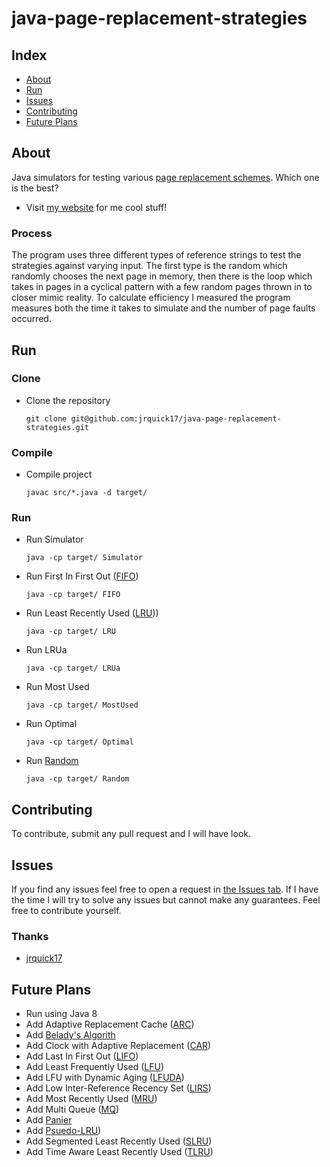 # java-page-replacement-strategies

## Index ##

* [About](#about)
* [Run](#run)
* [Issues](#issues)
* [Contributing](#contributing)
* [Future Plans](#future-plans)

## About ## 

Java simulators for testing various [page replacement schemes](https://en.wikipedia.org/wiki/Cache_replacement_policies). 
Which one is the best? 

* Visit [my website](https://jrquick.com) for me cool stuff!

### Process ###

The program uses three different types of reference strings to test the strategies against varying input. 
The first type is the random which randomly chooses the next page in memory, then there is the loop which takes in 
pages in a cyclical pattern with a few random pages thrown in to closer mimic reality. 
To calculate efficiency I measured the program measures both the time it takes to simulate and the number of page 
faults occurred.

## Run

### Clone

* Clone the repository

    ```git clone git@github.com:jrquick17/java-page-replacement-strategies.git```
    
### Compile
    
* Compile project

    ```javac src/*.java -d target/```
    
### Run
    
* Run Simulator

    ```java -cp target/ Simulator```
    
* Run First In First Out ([FIFO](https://en.wikipedia.org/wiki/FIFO_(computing_and_electronics)))

    ```java -cp target/ FIFO```
    
* Run Least Recently Used ([LRU](https://en.wikipedia.org/wiki/Cache_replacement_policies#Least_recently_used_(LRU))))

    ```java -cp target/ LRU```
    
* Run LRUa

    ```java -cp target/ LRUa```
    
* Run Most Used

    ```java -cp target/ MostUsed```
    
* Run Optimal

    ```java -cp target/ Optimal```
    
* Run [Random](https://en.wikipedia.org/wiki/Cache_replacement_policies#Random_replacement_(RR))

    ```java -cp target/ Random```
    

## Contributing ##

To contribute, submit any pull request and I will have look.  

## Issues ##

If you find any issues feel free to open a request in [the Issues tab](https://github.com/jrquick17/java-page-replacement-strategies/issues). If I have the time I will try to solve any issues but cannot make any guarantees. Feel free to contribute yourself.

### Thanks ###

* [jrquick17](https://github.com/jrquick17)

## Future Plans

* Run using Java 8
* Add Adaptive Replacement Cache ([ARC](https://en.wikipedia.org/wiki/Cache_replacement_policies#Adaptive_replacement_cache_(ARC)))
* Add [Belady's Algorith]((https://en.wikipedia.org/wiki/Cache_replacement_policies#B%C3%A9l%C3%A1dy's_algorithm))
* Add Clock with Adaptive Replacement ([CAR](https://en.wikipedia.org/wiki/Cache_replacement_policies#Clock_with_adaptive_replacement_(CAR)))
* Add Last In First Out ([LIFO](https://en.wikipedia.org/wiki/Cache_replacement_policies#Last_in_first_out_(LIFO)))
* Add Least Frequently Used ([LFU](https://en.wikipedia.org/wiki/Cache_replacement_policies#Least-frequently_used_(LFU)))
* Add LFU with Dynamic Aging ([LFUDA](https://en.wikipedia.org/wiki/Cache_replacement_policies#LFU_with_dynamic_aging_(LFUDA)))
* Add Low Inter-Reference Recency Set ([LIRS](https://en.wikipedia.org/wiki/Cache_replacement_policies#Low_inter-reference_recency_set_(LIRS)))
* Add Most Recently Used ([MRU](https://en.wikipedia.org/wiki/Cache_replacement_policies#Most_recently_used_(MRU)))
* Add Multi Queue ([MQ](https://en.wikipedia.org/wiki/Cache_replacement_policies#Multi_queue_(MQ)))
* Add [Panier]((https://en.wikipedia.org/wiki/Cache_replacement_policies#Pannier:_Container-based_caching_algorithm_for_compound_objects))
* Add [Psuedo-LRU](https://en.wikipedia.org/wiki/Cache_replacement_policies#Pseudo-LRU_(PLRU)))
* Add Segmented Least Recently Used ([SLRU](https://en.wikipedia.org/wiki/Cache_replacement_policies#Segmented_LRU_(SLRU)))
* Add Time Aware Least Recently Used ([TLRU](https://en.wikipedia.org/wiki/Cache_replacement_policies#Time_aware_least_recently_used_(TLRU)))


